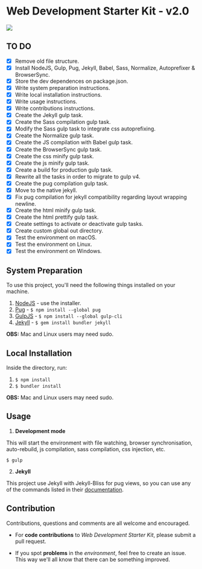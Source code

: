 # Web Development Starter Kit - v2.0

![](https://github.com/gleesik/web-dev-starter-kit/workflows/Continous%20Integration/badge.svg)


## TO DO

- [x] Remove old file structure.
- [x] Install NodeJS, Gulp, Pug, Jekyll, Babel, Sass, Normalize, Autoprefixer & BrowserSync.
- [x] Store the dev dependences on package.json.
- [x] Write system preparation instructions.
- [x] Write local installation instructions.
- [x] Write usage instructions.
- [x] Write contributions instructions.
- [x] Create the Jekyll gulp task.
- [x] Create the Sass compilation gulp task.
- [x] Modify the Sass gulp task to integrate css autoprefixing.
- [x] Create the Normalize gulp task.
- [x] Create the JS compilation with Babel gulp task.
- [x] Create the BrowserSync gulp task.
- [x] Create the css minify gulp task.
- [x] Create the js minify gulp task.
- [x] Create a build for production gulp task.
- [x] Rewrite all the tasks in order to migrate to gulp v4.
- [x] Create the pug compilation gulp task.
- [x] Move to the native jekyll.
- [x] Fix pug compilation for jekyll compatibility regarding layout wrapping newline.
- [x] Create the html minify gulp task.
- [x] Create the html prettify gulp task.
- [x] Create settings to activate or deactivate gulp tasks.
- [x] Create custom global out directory.
- [x] Test the environment on macOS.
- [x] Test the environment on Linux.
- [x] Test the environment on Windows.

## System Preparation

To use this project, you'll need the following things installed on your machine.

1. [NodeJS](https://nodejs.org/) - use the installer.
2. [Pug](https://pugjs.org/) - `$ npm install --global pug`
3. [GulpJS](https://gulpjs.com/) - `$ npm install --global gulp-cli`
4. [Jekyll](https://jekyllrb.com/) - `$ gem install bundler jekyll`

**OBS:** Mac and Linux users may need sudo.

## Local Installation

Inside the directory, run:
1. `$ npm install`
2. `$ bundler install`

**OBS:** Mac and Linux users may need sudo.

## Usage

1. **Development mode**

This will start the environment with file watching, browser synchronisation, auto-rebuild, js compilation, sass
compilation, css injection, etc.

```shell
$ gulp
```

2. **Jekyll**

This project use Jekyll with Jekyll-Bliss for pug views, so you can use any of the commands listed in their
[documentation](http://jekyllrb.com/docs/usage/).

## Contribution
Contributions, questions and comments are all welcome and encouraged.

- For **code contributions** to *Web Development Starter Kit*, please submit a pull request.

- If you spot **problems** in the _environment_, feel free to create an issue. This way we'll all know that there can be
something improved.
